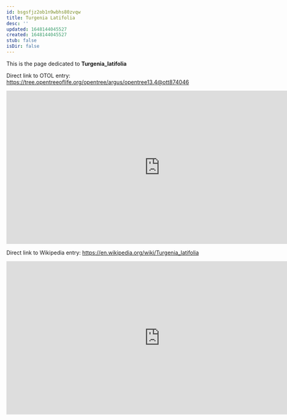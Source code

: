 ```yaml
---
id: bsgsfjz2ob1n9wbhs80zvqw
title: Turgenia Latifolia
desc: ''
updated: 1648144045527
created: 1648144045527
stub: false
isDir: false
---
```

This is the page dedicated to **Turgenia_latifolia**


Direct link to OTOL entry: https://tree.opentreeoflife.org/opentree/argus/opentree13.4@ott874046



<html>
    <body>
    <iframe src="https://tree.opentreeoflife.org/opentree/argus/opentree13.4@ott874046"
    width="800" height="400" frameborder="0" allowfullscreen> </iframe>
    </body>
</html>
    


Direct link to Wikipedia entry: https://en.wikipedia.org/wiki/Turgenia_latifolia



<html>
    <body>
    <iframe src="https://en.wikipedia.org/wiki/Turgenia_latifolia"
    width="800" height="400" frameborder="0" allowfullscreen> </iframe>
    </body>
</html>
    
